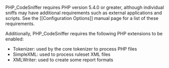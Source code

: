 PHP_CodeSniffer requires PHP version 5.4.0 or greater, although individual sniffs may have additional requirements such as external applications and scripts. See the [[Configuration Options]] manual page for a list of these requirements.

Additionally, PHP_CodeSniffer requires the following PHP extensions to be enabled:
- Tokenizer: used by the core tokenizer to process PHP files
- SimpleXML: used to process ruleset XML files
- XMLWriter: used to create some report formats